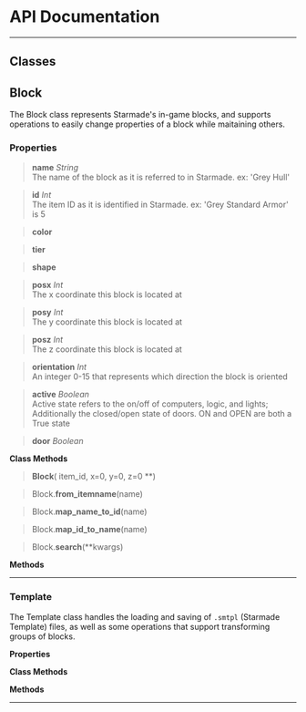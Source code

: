 API Documentation
==============

- - -

Classes
--------------

## Block
The Block class represents Starmade's in-game blocks, and supports operations to easily change properties of a block while maitaining others.

### Properties

  >**name** *String*  
  The name of the block as it is referred to in Starmade. ex: 'Grey Hull'

  >**id** *Int*  
  The item ID as it is identified in Starmade. ex: 'Grey Standard Armor' is 5

  >**color**

  >**tier**

  >**shape**

  >**posx** *Int*  
  The x coordinate this block is located at

  >**posy** *Int*  
  The y coordinate this block is located at

  >**posz** *Int*  
  The z coordinate this block is located at

  >**orientation** *Int*  
  An integer 0-15 that represents which direction the block is oriented

  >**active** *Boolean*  
  Active state refers to the on/off of computers, logic, and lights; Additionally the closed/open state of doors. ON and OPEN are both a True state

  >**door** *Boolean*

**Class Methods**

  >**Block**( item_id, x=0, y=0, z=0 **)

  >Block.**from_itemname**(name)

  >Block.**map_name_to_id**(name)

  >Block.**map_id_to_name**(name)

  >Block.**search**(\*\*kwargs)


**Methods**

- - -

### Template
The Template class handles the loading and saving of `.smtpl` (Starmade Template) files, as well as some operations that support transforming groups of blocks.

**Properties**

**Class Methods**

**Methods**

- - -